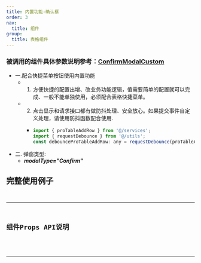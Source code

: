 ```yaml
---
title: 内置功能-确认框
order: 3
nav:
  title: 组件
group:
  title: 表格组件
---
```


### 被调用的组件具体参数说明参考：[ConfirmModalCustom](/~docs/components/modal-custom/confirm-modal-custom)

 - 一.配合快捷菜单按钮使用内置功能
   - 1. 方便快捷的配置出增、改业务功能逻辑，值需要简单的配置就可以完成、一般不能单独使用，必须配合表格快捷菜单。
   - 2. 点击显示和请求接口都有做防抖处理、安全放心。如果提交事件自定义处理，请使用防抖函数配合使用.
     -  ```js
        import { proTableAddRow } from '@/services';
        import { requestDebounce } from '@/utils';
        const debounceProTableAddRow: any = requestDebounce(proTableAddRow, 500);
         ```
 - 二. 弹窗类型:
   - ***modalType="Confirm"***

## 完整使用例子
<code src="@/components/TableCustom/ConfirmModal/Example/demo1.tsx" 
      title="完整使用例子"
      desc="配置初始化请求例子" 
    />

---

## 组件Props API说明

<API src="../Example/TableCustomTypes/index.tsx" exports='["ModalPropsType","ModalPropsConfigType"]'></API>

---